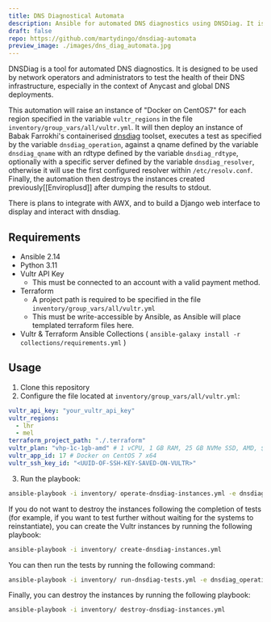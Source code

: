 ```yaml
---
title: DNS Diagnostical Automata
description: Ansible for automated DNS diagnostics using DNSDiag. It is designed to be used by network operators and DNS engineers to test & measure the health of their DNS & Network infrastructure running Anycast.
draft: false
repo: https://github.com/martydingo/dnsdiag-automata
preview_image: ./images/dns_diag_automata.jpg
---
```

DNSDiag is a tool for automated DNS diagnostics. It is designed to be used by
network operators and administrators to test the health of their DNS infrastructure,
especially in the context of Anycast and global DNS deployments.

This automation will raise an instance of "Docker on CentOS7" for each region specified
in the variable `vultr_regions` in the file `inventory/group_vars/all/vultr.yml`. It will
then deploy an instance of Babak Farrokhi's containerised [dnsdiag](https://dnsdiag.org/)
toolset, executes a test as specified by the variable `dnsdiag_operation`, against a qname
defined by the variable `dnsdiag_qname` with an rdtype defined by the variable `dnsdiag_rdtype`,
optionally with a specific server defined by the variable `dnsdiag_resolver`, otherwise it will
use the first configured resolver within `/etc/resolv.conf`. Finally, the automation
then destroys the instances created previously[[Enviroplusd]] after dumping the results to stdout. 

There is plans to integrate with AWX, and to build a Django web interface to display and 
interact with dnsdiag. 

## Requirements

* Ansible 2.14
* Python 3.11
* Vultr API Key
    * This must be connected to an account with a valid payment method.
* Terraform
    * A project path is required to be specified in the file `inventory/group_vars/all/vultr.yml`
    * This must be write-accessible by Ansible, as Ansible will place templated terraform files here. 
* Vultr & Terraform Ansible Collections ( `ansible-galaxy install -r collections/requirements.yml` )

## Usage

1. Clone this repository
2. Configure the file located at `inventory/group_vars/all/vultr.yml`:

```yaml
vultr_api_key: "your_vultr_api_key"
vultr_regions: 
  - lhr
  - mel
terraform_project_path: "./.terraform"
vultr_plan: "vhp-1c-1gb-amd" # 1 vCPU, 1 GB RAM, 25 GB NVMe SSD, AMD, $6/mo / $0.009/hr
vultr_app_id: 17 # Docker on CentOS 7 x64
vultr_ssh_key_id: "<UUID-OF-SSH-KEY-SAVED-ON-VULTR>"
```
3. Run the playbook:

```bash
ansible-playbook -i inventory/ operate-dnsdiag-instances.yml -e dnsdiag_operation=<ping/traceroute> -e dnsdiag_qname=example.com -e dnsdiag_rdtype=A -e dnsdiag_resolver=9.9.9.9 (optional)
```

If you do not want to destroy the instances following the completion of tests (for example, if you 
want to test further without waiting for the systems to reinstantiate), you can create
the Vultr instances by running the following playbook:

```bash
ansible-playbook -i inventory/ create-dnsdiag-instances.yml 
```

You can then run the tests by running the following command:

```bash
ansible-playbook -i inventory/ run-dnsdiag-tests.yml -e dnsdiag_operation=<ping/traceroute> -e dnsdiag_qname=example.com -e dnsdiag_rdtype=A -e dnsdiag_resolver=9.9.9.9 (optional)
```

Finally, you can destroy the instances by running the following playbook:

```bash
ansible-playbook -i inventory/ destroy-dnsdiag-instances.yml
```